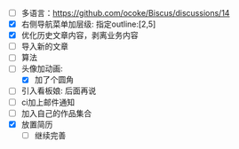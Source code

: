 - [ ] 多语言：https://github.com/ocoke/Biscus/discussions/14
- [x] 右侧导航菜单加层级: 指定outline:[2,5]
- [x] 优化历史文章内容，剥离业务内容
- [ ] 导入新的文章
- [ ] 算法
- [ ] 头像加动画: 
    - [x] 加了个圆角
- [ ] 引入看板娘: 后面再说
- [ ] ci加上邮件通知
- [ ] 加入自己的作品集合
- [x] 放置简历
    - [ ] 继续完善
